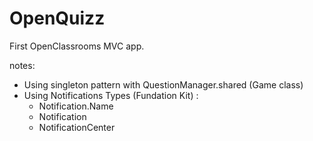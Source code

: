 # OpenQuizz
First OpenClassrooms MVC app.

notes: 
- Using singleton pattern with QuestionManager.shared (Game class)
- Using Notifications Types (Fundation Kit) :
  - Notification.Name
  - Notification
  - NotificationCenter
